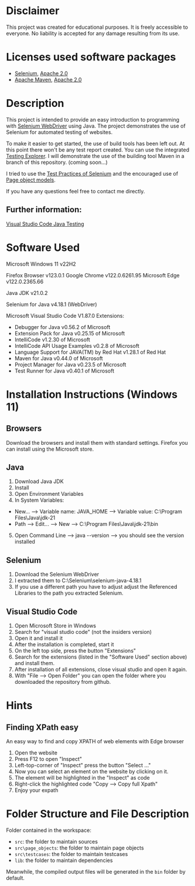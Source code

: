 # Disclaimer
This project was created for educational purposes. It is freely accessible to everyone. No liability is accepted for any damage resulting from its use.

# Licenses used software packages
- [Selenium](http://www.apache.org/licenses/LICENSE-2.0), [Apache 2.0](http://www.apache.org/licenses/LICENSE-2.0)
- [Apache Maven](https://www.apache.org/licenses/), [Apache 2.0](http://www.apache.org/licenses/LICENSE-2.0)

# Description
This project is intended to provide an easy introduction to programming with [Selenium WebDriver](https://www.selenium.dev/documentation/webdriver/) using Java. The project demonstrates the use of Selenium for automated testing of websites.

To make it easier to get started, the use of build tools has been left out. At this point there won't be any test report created. You can use the integrated [Testing Explorer](https://code.visualstudio.com/docs/java/java-testing#_enable-testing-and-adding-test-framework-jars-to-your-project). I will demonstrate the use of the building tool Maven in a branch of this repository. (coming soon...)

I tried to use the [Test Practices of Selenium](https://www.selenium.dev/documentation/test_practices/) and the encouraged use of [Page object models](https://www.selenium.dev/documentation/test_practices/encouraged/page_object_models/).

If you have any questions feel free to contact me directly.

## Further information:
[Visual Studio Code Java Testing](https://code.visualstudio.com/docs/java/java-testing)

# Software Used
Microsoft Windows 11 v22H2

Firefox Browser v123.0.1
Google Chrome v122.0.6261.95
Microsoft Edge v122.0.2365.66

Java JDK v21.0.2

Selenium for Java v4.18.1 (WebDriver)

Microsoft Visual Studio Code V1.87.0
Extensions:
- Debugger for Java v0.56.2 of Microsoft 
- Extension Pack for Java v0.25.15 of Microsoft 
- IntelliCode v1.2.30 of Microsoft 
- IntelliCode API Usage Examples v0.2.8 of Microsoft 
- Language Support for JAVA(TM) by Red Hat v1.28.1 of Red Hat
- Maven for Java v0.44.0 of Microsoft
- Project Manager for Java v0.23.5 of Microsoft 
- Test Runner for Java v0.40.1 of Microsoft

# Installation Instructions (Windows 11)
## Browsers
Download the browsers and install them with standard settings. Firefox you can install using the Microsoft store.

## Java
1. Download Java JDK
2. Install
3. Open Environment Variables
4. In System Variables:
- New... --> Variable name: JAVA_HOME --> Variable value: C:\Program Files\Java\jdk-21
- Path --> Edit... --> New --> C:\Program Files\Java\jdk-21\bin
5. Open Command Line --> java --version --> you should see the version installed

## Selenium
1. Download the Selenium WebDriver
2. I extracted them to C:\Selenium\selenium-java-4.18.1
3. If you use a different path you have to adjust adjust the Referenced Libraries to the path you extracted Selenium.

## Visual Studio Code
1. Open Microsoft Store in Windows
2. Search for "visual studio code" (not the insiders version)
3. Open it and install it
4. After the installation is completed, start it
5. On the left top side, press the button "Extensions"
6. Search for the extensions (listed in the "Software Used" section above) and install them.
7. After installation of all extensions, close visual studio and open it again.
8. With "File --> Open Folder" you can open the folder where you downloaded the repository from github.

# Hints
## Finding XPath easy
An easy way to find and copy XPATH of web elements with Edge browser
1. Open the website
2. Press F12 to open "Inspect"
3. Left-top-corner of "Inspect" press the button "Select ..."
4. Now you can select an element on the website by clicking on it.
5. The element will be highlighted in the "Inspect" as code
6. Right-click the highlighted code "Copy --> Copy full Xpath"
7. Enjoy your expath

# Folder Structure and File Description
Folder contained in the workspace:
- `src`: the folder to maintain sources
- `src\page_objects`: the folder to maintain page objects
- `src\testcases`: the folder to maintain testcases
- `lib`: the folder to maintain dependencies

Meanwhile, the compiled output files will be generated in the `bin` folder by default.
